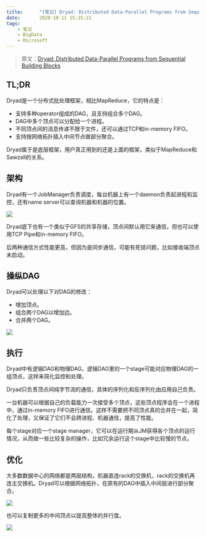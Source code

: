 ```yaml
---
title:      "[笔记] Dryad: Distributed Data-Parallel Programs from Sequential Building Blocks"
date:       2020-10-11 15:25:21
tags:
    - 笔记
    - BigData
    - Microsoft
---
```


> 原文：[Dryad: Distributed Data-Parallel Programs from Sequential Building Blocks](https://cse.buffalo.edu/~stevko/courses/cse704/fall10/papers/eurosys07.pdf)

## TL;DR

Dryad是一个分布式批处理框架，相比MapReduce，它的特点是：
- 支持多种operator组成的DAG，且支持组合多个DAG。
- DAG中多个顶点可以分配给一个进程。
- 不同顶点间的消息传递不限于文件，还可以通过TCP和in-memory FIFO。
- 支持按网络拓扑插入中间节点做部分聚合。

Dryad属于是底层框架，用户真正用到的还是上面的框架，类似于MapReduce和Sawzall的关系。

<!--more-->

## 架构

Dryad有一个JobManager负责调度，每台机器上有一个daemon负责起进程和监控，还有name server可以查询机器和机器的位置。

![](/images/2010-10/dryad-01.jpg)

Dryad底下也有一个类似于GFS的共享存储，顶点间默认用它来通信，但也可以使用TCP Pipe和in-memory FIFO。

后两种通信方式性能更高，但因为是同步通信，可能有死锁问题，比如接收端顶点未启动。

## 操纵DAG

Dryad可以处理以下对DAG的修改：
- 增加顶点。
- 组合两个DAG以增加边。
- 合并两个DAG。

![](/images/2010-10/dryad-02.jpg)

## 执行

Dryad中有逻辑DAG和物理DAG，逻辑DAG里的一个stage可能对应物理DAG的一组顶点，这样来简化监控和处理。

Dryad只负责顶点间纯字节流的通信，具体的序列化和反序列化由应用自己负责。

一台机器可以根据自己的负载能力一次接受多个顶点，这些顶点程序会在一个进程中，通过in-memory FIFO进行通信。这样不需要把不同顶点真的合并在一起，简化了处理，又保证了它们不会跨进程、机器通信，提高了性能。

每个stage对应一个stage manager，它可以在运行期从JM获得各个顶点的运行情况，从而做一些比较复杂的操作，比如冗余运行这个stage中比较慢的节点。

## 优化

大多数数据中心的网络都是两层结构，机器直连rack的交换机，rack的交换机再连主交换机。Dryad可以根据网络拓扑，在原有的DAG中插入中间层进行部分聚合。

![](/images/2010-10/dryad-03.jpg)

也可以复制更多的中间顶点以提高整体的并行度。

![](/images/2010-10/dryad-04.jpg)
